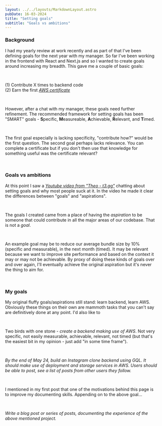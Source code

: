 ```yaml
---
layout: ../../layouts/MarkdownLayout.astro
pubDate: 16-03-2024
title: "Setting goals"
subtitle: "Goals vs ambitions"
---
```


<h3 class="font-medium text-lg my-4">Background</h3>

I had my yearly review at work recently and as part of that I've been defining goals for the next year with my manager. So far I've been working in the frontend with React and Next.js and so I wanted to create goals around increasing my breadth. This gave me a couple of basic goals:

<br>

(1) Contribute X times to backend code
<br>
(2) Earn the first [_AWS certificate_](https://aws.amazon.com/certification/certified-cloud-practitioner)  

<br>

However, after a chat with my manager, these goals need further refinement. The recommended framework for setting goals has been "SMART" goals - **S**pecific, **M**easureable, **A**chievable, **R**elevant, and **T**imed.

<br>

The first goal especially is lacking specificity, "contribute how?" would be the first question. The second goal perhaps lacks relevance. You can complete a certificate but if you don't then use that knowledge for something useful was the certificate relevant?

<br>

<h3 class="font-medium text-lg my-4">Goals vs ambitions</h3>

At this point I saw a [_Youtube video from "Theo - t3.gg"_](https://www.youtube.com/watch?v=rzwaaWH0ksk) chatting about setting goals and why most people suck at it. In the video he made it clear the differences between "goals" and "aspirations".

<br>

The goals I created came from a place of having the _aspiration_ to be someone that could contribute in all the major areas of our codebase. That is not a _goal_.

<br>

An example goal may be to reduce our average bundle size by 10% (specific and measurable), in the next month (timed). It may be relevant because we want to improve site performance and based on the context it may or may not be achievable. By proxy of doing these kinds of goals over and over again, I'll eventually achieve the original aspiration but it's never the thing to aim for.

<br>

<h3 class="font-medium text-lg my-4">My goals</h3>

My original fluffy goals/aspirations still stand: learn backend, learn AWS. Obviously these things on their own are mammoth tasks that you can't say are definitively done at any point. I'd also like to 

<br>

Two birds with one stone - _create a backend making use of AWS_. Not very specific, not easily measurable, achievable, relevant, not timed (but that's the easiest bit in my opinion - just add "in some time frame").

<br>

_By the end of May 24, build an Instagram clone backend using GQL. It should make use of deployment and storage services in AWS. Users should be able to post, see a list of posts from other users they follow._

<br>

I mentioned in my first post that one of the motivations behind this page is to improve my documenting skills. Appending on to the above goal...

<br>

_Write a blog post or series of posts, documenting the experience of the above mentioned project._
